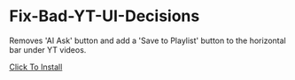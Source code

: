 # Fix-Bad-YT-UI-Decisions
Removes 'AI Ask' button and add a 'Save to Playlist' button to the horizontal bar under YT videos.

[Click To Install](https://github.com/GoldenLumia/Fix-Bad-YT-UI-Decisions/raw/refs/heads/main/fix-bad-yt-ui-decisions.user.js)